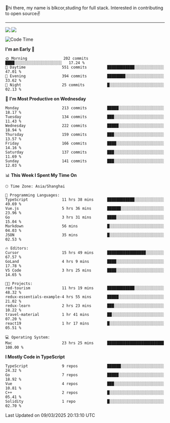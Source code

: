 👋hi there, my name is blkcor,studing for full stack.
Interested in contributing to open source✌️

<hr/>

![](https://github-readme-stats.vercel.app/api?username=blkcor)
<a href="https://github.com/blkcor/github-readme-stats">
    <img align="left" src="https://github-readme-stats.vercel.app/api/top-langs/?username=blkcor&hide=jupyter%20notebook,shaderlab,tex,c%23&langs_count=9" />
</a>


<!--START_SECTION:waka-->
![Code Time](http://img.shields.io/badge/Code%20Time-1%2C851%20hrs%2055%20mins-blue)

**I'm an Early 🐤** 

```text
🌞 Morning                202 commits         ████░░░░░░░░░░░░░░░░░░░░░   17.24 % 
🌆 Daytime                551 commits         ████████████░░░░░░░░░░░░░   47.01 % 
🌃 Evening                394 commits         ████████░░░░░░░░░░░░░░░░░   33.62 % 
🌙 Night                  25 commits          █░░░░░░░░░░░░░░░░░░░░░░░░   02.13 % 
```
📅 **I'm Most Productive on Wednesday** 

```text
Monday                   213 commits         █████░░░░░░░░░░░░░░░░░░░░   18.17 % 
Tuesday                  134 commits         ███░░░░░░░░░░░░░░░░░░░░░░   11.43 % 
Wednesday                222 commits         █████░░░░░░░░░░░░░░░░░░░░   18.94 % 
Thursday                 159 commits         ███░░░░░░░░░░░░░░░░░░░░░░   13.57 % 
Friday                   166 commits         ████░░░░░░░░░░░░░░░░░░░░░   14.16 % 
Saturday                 137 commits         ███░░░░░░░░░░░░░░░░░░░░░░   11.69 % 
Sunday                   141 commits         ███░░░░░░░░░░░░░░░░░░░░░░   12.03 % 
```


📊 **This Week I Spent My Time On** 

```text
🕑︎ Time Zone: Asia/Shanghai

💬 Programming Languages: 
TypeScript               11 hrs 38 mins      ████████████░░░░░░░░░░░░░   49.69 % 
Vue.js                   5 hrs 36 mins       ██████░░░░░░░░░░░░░░░░░░░   23.96 % 
Go                       3 hrs 31 mins       ████░░░░░░░░░░░░░░░░░░░░░   15.04 % 
Markdown                 56 mins             █░░░░░░░░░░░░░░░░░░░░░░░░   04.03 % 
JSON                     35 mins             █░░░░░░░░░░░░░░░░░░░░░░░░   02.53 % 

🔥 Editors: 
Cursor                   15 hrs 49 mins      █████████████████░░░░░░░░   67.57 % 
GoLand                   4 hrs 9 mins        ████░░░░░░░░░░░░░░░░░░░░░   17.78 % 
VS Code                  3 hrs 25 mins       ████░░░░░░░░░░░░░░░░░░░░░   14.65 % 

🐱‍💻 Projects: 
red-tourism              11 hrs 19 mins      ████████████░░░░░░░░░░░░░   48.32 % 
redux-essentials-example-4 hrs 55 mins       █████░░░░░░░░░░░░░░░░░░░░   21.02 % 
redux-learn              2 hrs 23 mins       ███░░░░░░░░░░░░░░░░░░░░░░   10.22 % 
travel-material          1 hr 41 mins        ██░░░░░░░░░░░░░░░░░░░░░░░   07.20 % 
react19                  1 hr 17 mins        █░░░░░░░░░░░░░░░░░░░░░░░░   05.51 % 

💻 Operating System: 
Mac                      23 hrs 25 mins      █████████████████████████   100.00 % 
```

**I Mostly Code in TypeScript** 

```text
TypeScript               9 repos             ██████░░░░░░░░░░░░░░░░░░░   24.32 % 
Go                       7 repos             █████░░░░░░░░░░░░░░░░░░░░   18.92 % 
Vue                      4 repos             ███░░░░░░░░░░░░░░░░░░░░░░   10.81 % 
C++                      2 repos             █░░░░░░░░░░░░░░░░░░░░░░░░   05.41 % 
Solidity                 1 repo              █░░░░░░░░░░░░░░░░░░░░░░░░   02.70 % 
```




 Last Updated on 09/03/2025 20:13:10 UTC
<!--END_SECTION:waka-->



